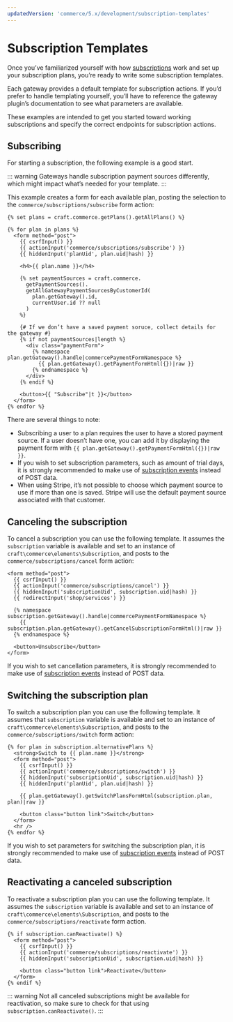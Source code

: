 ```yaml
---
updatedVersion: 'commerce/5.x/development/subscription-templates'
---
```


# Subscription Templates

Once you’ve familiarized yourself with how [subscriptions](subscriptions.md) work and set up your subscription plans, you’re ready to write some subscription templates.

Each gateway provides a default template for subscription actions. If you’d prefer to handle templating yourself, you’ll have to reference the gateway plugin’s documentation to see what parameters are available.

These examples are intended to get you started toward working subscriptions and specify the correct endpoints for subscription actions.

## Subscribing

For starting a subscription, the following example is a good start.

::: warning
Gateways handle subscription payment sources differently, which might impact what’s needed for your template.
:::

This example creates a form for each available plan, posting the selection to the `commerce/subscriptions/subscribe` form action:

```twig
{% set plans = craft.commerce.getPlans().getAllPlans() %}

{% for plan in plans %}
  <form method="post">
    {{ csrfInput() }}
    {{ actionInput('commerce/subscriptions/subscribe') }}
    {{ hiddenInput('planUid', plan.uid|hash) }}

    <h4>{{ plan.name }}</h4>

    {% set paymentSources = craft.commerce.
      getPaymentSources().
      getAllGatewayPaymentSourcesByCustomerId(
        plan.getGateway().id,
        currentUser.id ?? null
      )
    %}

    {# If we don’t have a saved payment soruce, collect details for the gateway #}
    {% if not paymentSources|length %}
      <div class="paymentForm">
        {% namespace plan.getGateway().handle|commercePaymentFormNamespace %}
          {{ plan.getGateway().getPaymentFormHtml({})|raw }}
        {% endnamespace %}
      </div>
    {% endif %}

    <button>{{ "Subscribe"|t }}</button>
  </form>
{% endfor %}
```

There are several things to note:

- Subscribing a user to a plan requires the user to have a stored payment source. If a user doesn’t have one, you can add it by displaying the payment form with `{{ plan.getGateway().getPaymentFormHtml({})|raw }}`.
- If you wish to set subscription parameters, such as amount of trial days, it is strongly recommended to make use of [subscription events](extend/events.md#beforecreatesubscription) instead of POST data.
- When using Stripe, it’s not possible to choose which payment source to use if more than one is saved. Stripe will use the default payment source associated with that customer.

## Canceling the subscription

To cancel a subscription you can use the following template. It assumes the `subscription` variable is available and set to an instance of `craft\commerce\elements\Subscription`, and posts to the `commerce/subscriptions/cancel` form action:

```twig
<form method="post">
  {{ csrfInput() }}
  {{ actionInput('commerce/subscriptions/cancel') }}
  {{ hiddenInput('subscriptionUid', subscription.uid|hash) }}
  {{ redirectInput('shop/services') }}

  {% namespace subscription.getGateway().handle|commercePaymentFormNamespace %}
    {{ subscription.plan.getGateway().getCancelSubscriptionFormHtml()|raw }}
  {% endnamespace %}

  <button>Unsubscribe</button>
</form>
```

If you wish to set cancellation parameters, it is strongly recommended to make use of [subscription events](extend/events.md#beforecancelsubscription) instead of POST data.

## Switching the subscription plan

To switch a subscription plan you can use the following template. It assumes that `subscription` variable is available and set to an instance of `craft\commerce\elements\Subscription`, and posts to the `commerce/subscriptions/switch` form action:

```twig
{% for plan in subscription.alternativePlans %}
  <strong>Switch to {{ plan.name }}</strong>
  <form method="post">
    {{ csrfInput() }}
    {{ actionInput('commerce/subscriptions/switch') }}
    {{ hiddenInput('subscriptionUid', subscription.uid|hash) }}
    {{ hiddenInput('planUid', plan.uid|hash) }}

    {{ plan.getGateway().getSwitchPlansFormHtml(subscription.plan, plan)|raw }}

    <button class="button link">Switch</button>
  </form>
  <hr />
{% endfor %}
```

If you wish to set parameters for switching the subscription plan, it is strongly recommended to make use of [subscription events](extend/events.md#beforeswitchsubscriptionplan) instead of POST data.

## Reactivating a canceled subscription

To reactivate a subscription plan you can use the following template. It assumes the `subscription` variable is available and set to an instance of `craft\commerce\elements\Subscription`, and posts to the `commerce/subscriptions/reactivate` form action.

```twig
{% if subscription.canReactivate() %}
  <form method="post">
    {{ csrfInput() }}
    {{ actionInput('commerce/subscriptions/reactivate') }}
    {{ hiddenInput('subscriptionUid', subscription.uid|hash) }}

    <button class="button link">Reactivate</button>
  </form>
{% endif %}
```

::: warning
Not all canceled subscriptions might be available for reactivation, so make sure to check for that using `subscription.canReactivate()`.
:::
